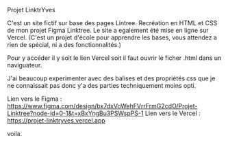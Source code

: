 Projet LinktrYves

C'est un site fictif sur base des pages Lintree.
Recréation en HTML et CSS de mon projet Figma Linktree.
Le site a egalement été mise en ligne sur Vercel.
(C'est un projet d'école pour apprendre les bases, vous attendez a rien de spécial, ni a des fonctionnalités.)

Pour y accéder il y soit le lien Vercel soit il faut ouvrir le ficher .html dans un naviguateur.

J'ai beaucoup experimenter avec des balises et des propriétés css que je ne connaissait pas donc y'a des parties techniquement moins opti.

Lien vers le Figma : https://www.figma.com/design/bx7dxVoWehFVrrFrmG2cdO/Projet-Linktree?node-id=0-1&t=xBxYngBu3PSWspPS-1
Lien vers le Vercel : https://projet-linktryves.vercel.app

voila.
